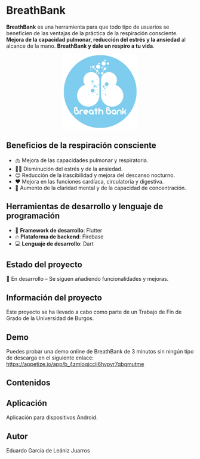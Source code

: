 # BreathBank 
**BreathBank** es una herramienta para que todo tipo de usuarios se beneficien de las ventajas de la práctica de la respiración consciente. **Mejora de la capacidad pulmonar, reducción del estrés y la ansiedad** al alcance de la mano. **BreathBank y dale un respiro a tu vida**.

<p align="center">
  <img src="BreathBankApp/breath_bank/assets/images/LogoPrincipalBreathBank.png" alt="BreathBank" width="200">
</p>

## Beneficios de la respiración consciente
- 🫁 Mejora de las capacidades pulmonar y respiratoria.
- 🧘‍♂️ Disminución del estrés y de la ansiedad.
- 😌 Reducción de la irascibilidad y mejora del descanso nocturno.
- ❤️ Mejora en las funciones cardíaca, circulatoria y digestiva.
- 🧠 Aumento de la claridad mental y de la capacidad de concentración.
   
## Herramientas de desarrollo y lenguaje de programación
- 🚀 **Framework de desarrollo**: Flutter
- 🔥 **Plataforma de backend**: Firebase
- 💻 **Lenguaje de desarrollo**: Dart

## Estado del proyecto
🚧 En desarrollo – Se siguen añadiendo funcionalidades y mejoras.

## Información del proyecto
Este proyecto se ha llevado a cabo como parte de un Trabajo de Fin de Grado de la Universidad de Burgos.

## Demo
Puedes probar una demo online de BreathBank de 3 minutos sin ningún tipo de descarga en el siguiente enlace:
https://appetize.io/app/b_4zmloqjccli6hvpvr7qbqmutme

## Contenidos

## Aplicación
Aplicación para dispositivos Android.

## Autor 
Eduardo García de Leániz Juarros





